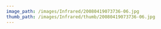 ```yaml
---
image_path: /images/Infrared/20080419073736-06.jpg
thumb_path: /images/Infrared/thumb/20080419073736-06.jpg
---
```

